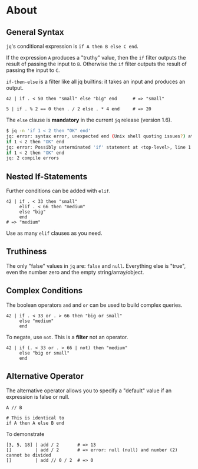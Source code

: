 # About

## General Syntax

`jq`'s conditional expression is `if A then B else C end`.

If the expression `A` produces a "truthy" value, then the `if` filter outputs the result of passing the input to `B`.
Otherwise the `if` filter outputs the result of passing the input to `C`.

`if-then-else` is a filter like all jq builtins: it takes an input and produces an output.

```jq
42 | if . < 50 then "small" else "big" end      # => "small"
```
```jq
5 | if . % 2 == 0 then . / 2 else . * 4 end     # => 20
```

The `else` clause is **mandatory** in the current `jq` release (version 1.6).

```sh
$ jq -n 'if 1 < 2 then "OK" end'
jq: error: syntax error, unexpected end (Unix shell quoting issues?) at <top-level>, line 1:
if 1 < 2 then "OK" end
jq: error: Possibly unterminated 'if' statement at <top-level>, line 1:
if 1 < 2 then "OK" end
jq: 2 compile errors
```

## Nested If-Statements

Further conditions can be added with `elif`.

```jq
42 | if . < 33 then "small"
     elif . < 66 then "medium"
     else "big"
     end
# => "medium"
```

Use as many `elif` clauses as you need.

## Truthiness

The only "false" values in `jq` are: `false` and `null`.
Everything else is "true", even the number zero and the empty string/array/object.

## Complex Conditions

The boolean operators `and` and `or` can be used to build complex queries.

```jq
42 | if . < 33 or . > 66 then "big or small"
     else "medium"
     end
```

To negate, use `not`. This is a **filter** not an operator.

```jq
42 | if (. < 33 or . > 66 | not) then "medium"
     else "big or small"
     end
```

## Alternative Operator

The alternative operator allows you to specify a "default" value if an expression is false or null.

```jq
A // B

# This is identical to
if A then A else B end
```

To demonstrate

```jq
[3, 5, 18] | add / 2       # => 13
[]         | add / 2       # => error: null (null) and number (2) cannot be divided
[]         | add // 0 / 2  # => 0
```
